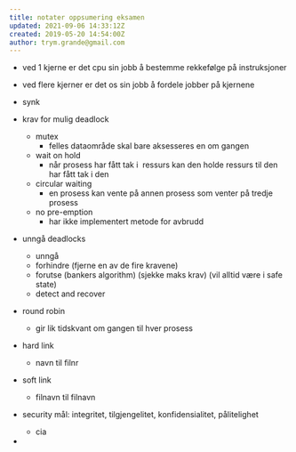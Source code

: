 ```yaml
---
title: notater oppsumering eksamen
updated: 2021-09-06 14:33:12Z
created: 2019-05-20 14:54:00Z
author: trym.grande@gmail.com
---
```


- ved 1 kjerne er det cpu sin jobb å bestemme rekkefølge på instruksjoner
- ved flere kjerner er det os sin jobb å fordele jobber på kjernene
- synk
- krav for mulig deadlock
    - mutex
        - felles dataområde skal bare aksesseres en om gangen
    - wait on hold
        - når prosess har fått tak i  ressurs kan den holde ressurs til den har fått tak i den
    - circular waiting
        - en prosess kan vente på annen prosess som venter på tredje prosess
    - no pre-emption
        - har ikke implementert metode for avbrudd
- unngå deadlocks
    - unngå
    - forhindre (fjerne en av de fire kravene)
    - forutse (bankers algorithm) (sjekke maks krav) (vil alltid være i safe state)
    - detect and recover
- round robin
    - gir lik tidskvant om gangen til hver prosess
- hard link
    - navn til filnr
- soft link
    - filnavn til filnavn
- security mål: integritet, tilgjengelitet, konfidensialitet, pålitelighet
    - cia

-